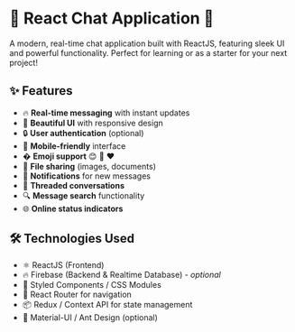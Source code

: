 # 💬 React Chat Application 🚀

A modern, real-time chat application built with ReactJS, featuring sleek UI and powerful functionality. Perfect for learning or as a starter for your next project!

## ✨ Features

- 🔥 **Real-time messaging** with instant updates
- 🌈 **Beautiful UI** with responsive design
- 🔒 **User authentication** (optional)
- 📱 **Mobile-friendly** interface
- � **Emoji support** 😊 🎉 ❤️
- 📎 **File sharing** (images, documents)
- 🔔 **Notifications** for new messages
- 🧵 **Threaded conversations**
- 🔍 **Message search** functionality
- 🌐 **Online status indicators**

## 🛠️ Technologies Used

- ⚛️ ReactJS (Frontend)
- 🔥 Firebase (Backend & Realtime Database) - *optional*
- 💅 Styled Components / CSS Modules
- 🚀 React Router for navigation
- 📦 Redux / Context API for state management
- 🎨 Material-UI / Ant Design (optional)
